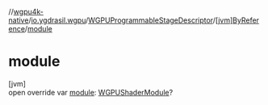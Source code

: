 //[wgpu4k-native](../../../../index.md)/[io.ygdrasil.wgpu](../../index.md)/[WGPUProgrammableStageDescriptor](../index.md)/[[jvm]ByReference](index.md)/[module](module.md)

# module

[jvm]\
open override var [module](module.md): [WGPUShaderModule](../../-w-g-p-u-shader-module/index.md)?